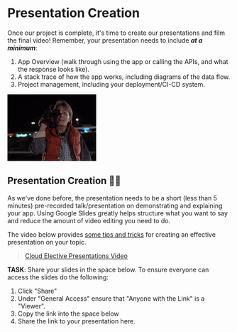 # Presentation Creation

Once our project is complete, it's time to create our presentations and film the final video! Remember, your presentation needs to include ***at a minimum***:
1. App Overview (walk through using the app or calling the APIs, and what the response looks like).
2. A stack trace of how the app works, including diagrams of the data flow.
3. Project management, including your deployment/CI-CD system.

![Recording](../assets/7.Recording.gif)

## Presentation Creation 🧑‍💻

As we've done before, the presentation needs to be a short (less than 5 minutes) pre-recorded talk/presentation on demonstrating and explaining your app. Using Google Slides greatly helps structure what you want to say and reduce the amount of video editing you need to do. 

The video below provides [some tips and tricks](https://docs.google.com/presentation/d/13AlOXYXeop1BOpw6fTrpnjreh8Kr1G3OuVr7owjrysI/edit#slide=id.g1869e27791e_0_0) for creating an effective presentation on your topic.

>[Cloud Elective Presentations Video](https://www.loom.com/share/e6002ab581304f0fa5219b1be133392f)

**TASK**: Share your slides in the space below. To ensure everyone can access the slides do the following:
1. Click "Share"
2. Under "General Access" ensure that "Anyone with the Link" is a "Viewer".
3. Copy the link into the space below
4. Share the link to your presentation here.